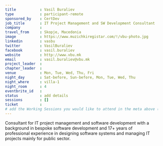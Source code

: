 ```yaml
---
title           : Vasil Buraliev
type            : participant-remote
sponsored_by    : CertDev
job_title       : IT Project Management and SW Development Consultant
company         :
travel_from     : Skopje, Macedonia
image           : https://www.muzichkiregistar.com/!/vbu-photo.jpg
linkedin        : vasbu
twitter         : VasilBuraliev
facebook        : vasil.buraliev
website         : http://www.vbu.mk
email           : vasil.buraliev@vbu.mk
project_leader  :
chapter_leader  :
venue           : Mon, Tue, Wed, Thu, Fri
night_day       : Sat-before, Sun-before, Mon, Tue, Wed, Thu
night_where     : villa-1
night_room      : 4
eventbrite_id   :
status          : add details
sessions        : []
ticket          :
# add the Working Sessions you would like to attend in the meta above (use the session's title) e.g. sessions (one per line): -Security Playbooks Diagrams -Hackathon Daily Sessions
---
```


Consultant for IT project management and software development with a background in bespoke software development and 17+ years of professional experience in designing software systems and managing IT projects mainly for public sector.
